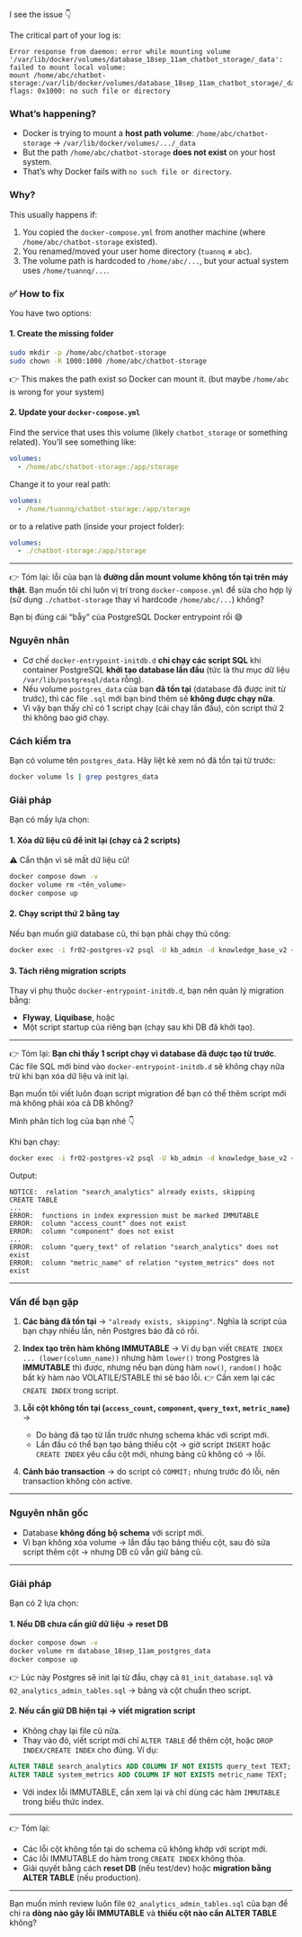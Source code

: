 I see the issue 👇

The critical part of your log is:

```
Error response from daemon: error while mounting volume '/var/lib/docker/volumes/database_18sep_11am_chatbot_storage/_data': 
failed to mount local volume: 
mount /home/abc/chatbot-storage:/var/lib/docker/volumes/database_18sep_11am_chatbot_storage/_data, flags: 0x1000: no such file or directory
```

### What’s happening?

* Docker is trying to mount a **host path volume**:
  `/home/abc/chatbot-storage` → `/var/lib/docker/volumes/.../_data`
* But the path `/home/abc/chatbot-storage` **does not exist** on your host system.
* That’s why Docker fails with `no such file or directory`.

### Why?

This usually happens if:

1. You copied the `docker-compose.yml` from another machine (where `/home/abc/chatbot-storage` existed).
2. You renamed/moved your user home directory (`tuannq` ≠ `abc`).
3. The volume path is hardcoded to `/home/abc/...`, but your actual system uses `/home/tuannq/...`.

### ✅ How to fix

You have two options:

#### 1. Create the missing folder

```bash
sudo mkdir -p /home/abc/chatbot-storage
sudo chown -R 1000:1000 /home/abc/chatbot-storage
```

👉 This makes the path exist so Docker can mount it.
(but maybe `/home/abc` is wrong for your system)

#### 2. Update your `docker-compose.yml`

Find the service that uses this volume (likely `chatbot_storage` or something related).
You’ll see something like:

```yaml
volumes:
  - /home/abc/chatbot-storage:/app/storage
```

Change it to your real path:

```yaml
volumes:
  - /home/tuannq/chatbot-storage:/app/storage
```

or to a relative path (inside your project folder):

```yaml
volumes:
  - ./chatbot-storage:/app/storage
```

---

👉 Tóm lại: lỗi của bạn là **đường dẫn mount volume không tồn tại trên máy thật**.
Bạn muốn tôi chỉ luôn vị trí trong `docker-compose.yml` để sửa cho hợp lý (sử dụng `./chatbot-storage` thay vì hardcode `/home/abc/...`) không?


Bạn bị đúng cái “bẫy” của PostgreSQL Docker entrypoint rồi 😅

### Nguyên nhân

* Cơ chế `docker-entrypoint-initdb.d` **chỉ chạy các script SQL** khi container PostgreSQL **khởi tạo database lần đầu** (tức là thư mục dữ liệu `/var/lib/postgresql/data` rỗng).
* Nếu volume `postgres_data` của bạn **đã tồn tại** (database đã được init từ trước), thì các file `.sql` mới bạn bind thêm sẽ **không được chạy nữa**.
* Vì vậy bạn thấy chỉ có 1 script chạy (cái chạy lần đầu), còn script thứ 2 thì không bao giờ chạy.

### Cách kiểm tra

Bạn có volume tên `postgres_data`. Hãy liệt kê xem nó đã tồn tại từ trước:

```bash
docker volume ls | grep postgres_data
```

### Giải pháp

Bạn có mấy lựa chọn:

#### 1. Xóa dữ liệu cũ để init lại (chạy cả 2 scripts)

⚠️ Cẩn thận vì sẽ mất dữ liệu cũ!

```bash
docker compose down -v
docker volume rm <tên_volume>
docker compose up
```

#### 2. Chạy script thứ 2 bằng tay

Nếu bạn muốn giữ database cũ, thì bạn phải chạy thủ công:

```bash
docker exec -i fr02-postgres-v2 psql -U kb_admin -d knowledge_base_v2 < ./scripts/02_analytics_admin_tables.sql
```

#### 3. Tách riêng migration scripts

Thay vì phụ thuộc `docker-entrypoint-initdb.d`, bạn nên quản lý migration bằng:

* **Flyway**, **Liquibase**, hoặc
* Một script startup của riêng bạn (chạy sau khi DB đã khởi tạo).

---

👉 Tóm lại: **Bạn chỉ thấy 1 script chạy vì database đã được tạo từ trước**. Các file SQL mới bind vào `docker-entrypoint-initdb.d` sẽ không chạy nữa trừ khi bạn xóa dữ liệu và init lại.

Bạn muốn tôi viết luôn đoạn script migration để bạn có thể thêm script mới mà không phải xóa cả DB không?


Mình phân tích log của bạn nhé 👇

Khi bạn chạy:

```bash
docker exec -i fr02-postgres-v2 psql -U kb_admin -d knowledge_base_v2 < ./scripts/02_analytics_admin_tables.sql
```

Output:

```
NOTICE:  relation "search_analytics" already exists, skipping
CREATE TABLE
...
ERROR:  functions in index expression must be marked IMMUTABLE
ERROR:  column "access_count" does not exist
ERROR:  column "component" does not exist
...
ERROR:  column "query_text" of relation "search_analytics" does not exist
ERROR:  column "metric_name" of relation "system_metrics" does not exist
```

---

### Vấn đề bạn gặp

1. **Các bảng đã tồn tại** → `"already exists, skipping"`.
   Nghĩa là script của bạn chạy nhiều lần, nên Postgres báo đã có rồi.

2. **Index tạo trên hàm không IMMUTABLE** →
   Ví dụ bạn viết `CREATE INDEX ... (lower(column_name))` nhưng hàm `lower()` trong Postgres là **IMMUTABLE** thì được, nhưng nếu bạn dùng hàm `now()`, `random()` hoặc bất kỳ hàm nào VOLATILE/STABLE thì sẽ báo lỗi.
   👉 Cần xem lại các `CREATE INDEX` trong script.

3. **Lỗi cột không tồn tại (`access_count`, `component`, `query_text`, `metric_name`)** →

   * Do bảng đã tạo từ lần trước nhưng schema khác với script mới.
   * Lần đầu có thể bạn tạo bảng thiếu cột → giờ script `INSERT` hoặc `CREATE INDEX` yêu cầu cột mới, nhưng bảng cũ không có → lỗi.

4. **Cảnh báo transaction** → do script có `COMMIT;` nhưng trước đó lỗi, nên transaction không còn active.

---

### Nguyên nhân gốc

* Database **không đồng bộ schema** với script mới.
* Vì bạn không xóa volume → lần đầu tạo bảng thiếu cột, sau đó sửa script thêm cột → nhưng DB cũ vẫn giữ bảng cũ.

---

### Giải pháp

Bạn có 2 lựa chọn:

#### 1. Nếu DB chưa cần giữ dữ liệu → **reset DB**

```bash
docker compose down -v
docker volume rm database_18sep_11am_postgres_data
docker compose up
```

👉 Lúc này Postgres sẽ init lại từ đầu, chạy cả `01_init_database.sql` và `02_analytics_admin_tables.sql` → bảng và cột chuẩn theo script.

#### 2. Nếu cần giữ DB hiện tại → **viết migration script**

* Không chạy lại file cũ nữa.
* Thay vào đó, viết script mới chỉ `ALTER TABLE` để thêm cột, hoặc `DROP INDEX/CREATE INDEX` cho đúng. Ví dụ:

```sql
ALTER TABLE search_analytics ADD COLUMN IF NOT EXISTS query_text TEXT;
ALTER TABLE system_metrics ADD COLUMN IF NOT EXISTS metric_name TEXT;
```

* Với index lỗi IMMUTABLE, cần xem lại và chỉ dùng các hàm `IMMUTABLE` trong biểu thức index.

---

👉 Tóm lại:

* Các lỗi cột không tồn tại do schema cũ không khớp với script mới.
* Các lỗi IMMUTABLE do hàm trong `CREATE INDEX` không thỏa.
* Giải quyết bằng cách **reset DB** (nếu test/dev) hoặc **migration bằng ALTER TABLE** (nếu production).

---

Bạn muốn mình review luôn file `02_analytics_admin_tables.sql` của bạn để chỉ ra **dòng nào gây lỗi IMMUTABLE** và **thiếu cột nào cần ALTER TABLE** không?

